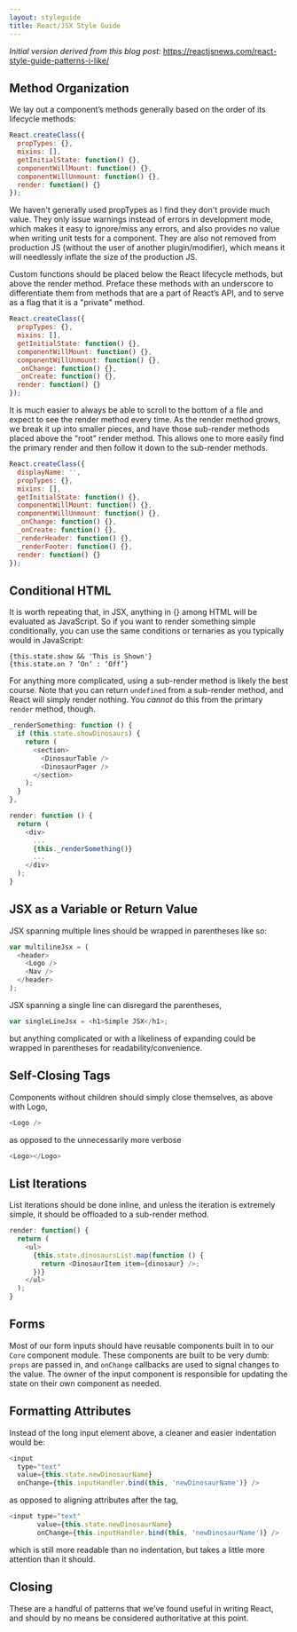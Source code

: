 ```yaml
---
layout: styleguide
title: React/JSX Style Guide
---
```


*Initial version derived from this blog post:* https://reactjsnews.com/react-style-guide-patterns-i-like/

## Method Organization
We lay out a component’s methods generally based on the order of its lifecycle methods:

```javascript
React.createClass({
  propTypes: {},
  mixins: [],
  getInitialState: function() {},
  componentWillMount: function() {},
  componentWillUnmount: function() {},
  render: function() {}
});
```

We haven't generally used propTypes as I find they don't provide much value. They only issue warnings instead of errors in development mode, which makes it easy to ignore/miss any errors, and also provides no value when writing unit tests for a component. They are also not removed from production JS (without the user of another plugin/modifier), which means it will needlessly inflate the size of the production JS.

Custom functions should be placed below the React lifecycle methods, but above the render method. Preface these methods with an underscore to differentiate them from methods that are a part of React’s API, and to serve as a flag that it is a "private" method.

```javascript
React.createClass({
  propTypes: {},
  mixins: [],
  getInitialState: function() {},
  componentWillMount: function() {},
  componentWillUnmount: function() {},
  _onChange: function() {},
  _onCreate: function() {},
  render: function() {}
});
```

It is much easier to always be able to scroll to the bottom of a file and expect to see the render method every time. As the render method grows, we break it up into smaller pieces, and have those sub-render methods placed above the "root" render method. This allows one to more easily find the primary render and then follow it down to the sub-render methods.

```javascript
React.createClass({
  displayName: '',
  propTypes: {},
  mixins: [],
  getInitialState: function() {},
  componentWillMount: function() {},
  componentWillUnmount: function() {},
  _onChange: function() {},
  _onCreate: function() {},
  _renderHeader: function() {},
  _renderFooter: function() {},
  render: function() {}
});
```

## Conditional HTML

It is worth repeating that, in JSX, anything in {} among HTML will be evaluated as JavaScript. So if you want to render something simple conditionally, you can use the same conditions or ternaries as you typically would in JavaScript:

```
{this.state.show && 'This is Shown'}
{this.state.on ? ‘On’ : ‘Off’}
```

For anything more complicated, using a sub-render method is likely the best course. Note that you can return `undefined` from a sub-render method, and React will simply render nothing. You _cannot_ do this from the primary `render` method, though.

```javascript
_renderSomething: function () {
  if (this.state.showDinosaurs) {
    return (
      <section>
        <DinosaurTable />
        <DinosaurPager />
      </section>
    );
  }
},

render: function () {
  return (
    <div>
      ...
      {this._renderSomething()}
      ...
    </div>
  );
}
```

## JSX as a Variable or Return Value

JSX spanning multiple lines should be wrapped in parentheses like so:

```javascript
var multilineJsx = (
  <header>
    <Logo />
    <Nav />
  </header>
);
```

JSX spanning a single line can disregard the parentheses,

```javascript
var singleLineJsx = <h1>Simple JSX</h1>;
```

but anything complicated or with a likeliness of expanding could be wrapped in parentheses for readability/convenience.

## Self-Closing Tags

Components without children should simply close themselves, as above with Logo,

```javascript
<Logo />
```

as opposed to the unnecessarily more verbose

```javascript
<Logo></Logo>
```

## List Iterations

List iterations should be done inline, and unless the iteration is extremely simple, it should be offloaded to a sub-render method.

```javascript
render: function() {
  return (
    <ul>
      {this.state.dinosaursList.map(function () {
        return <DinosaurItem item={dinosaur} />;
      })}
    </ul>
  );
}
```

## Forms

Most of our form inputs should have reusable components built in to our `Core` component module. These components are built to be very dumb: `props` are passed in, and `onChange` callbacks are used to signal changes to the value. The owner of the input component is responsible for updating the state on their own component as needed.

## Formatting Attributes

Instead of the long input element above, a cleaner and easier indentation would be:

```javascript
<input
  type="text"
  value={this.state.newDinosaurName}
  onChange={this.inputHandler.bind(this, 'newDinosaurName')} />
```

as opposed to aligning attributes after the tag,

```javascript
<input type="text"
       value={this.state.newDinosaurName}
       onChange={this.inputHandler.bind(this, 'newDinosaurName')} />
```

which is still more readable than no indentation, but takes a little more attention than it should.

## Closing

These are a handful of patterns that we’ve found useful in writing React, and should by no means be considered authoritative at this point.
